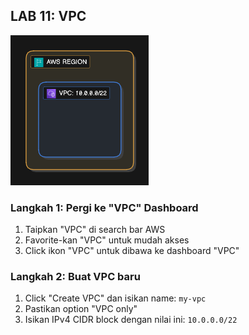 ## LAB 11: VPC

![vpc-diagram](../assets/vpc.png)

### Langkah 1: Pergi ke "VPC" Dashboard

1. Taipkan "VPC" di search bar AWS
2. Favorite-kan "VPC" untuk mudah akses
3. Click ikon "VPC" untuk dibawa ke dashboard "VPC"

### Langkah 2: Buat VPC baru

1. Click "Create VPC" dan isikan name: `my-vpc`
2. Pastikan option "VPC only"
3. Isikan IPv4 CIDR block dengan nilai ini: `10.0.0.0/22`

